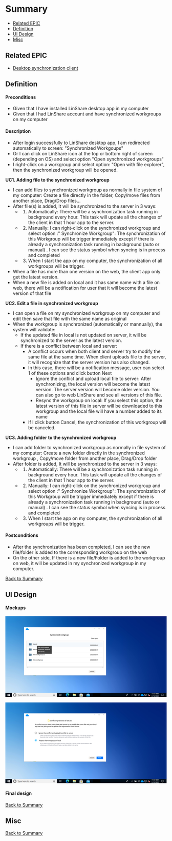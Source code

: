 # Summary

* [Related EPIC](#related-epic)
* [Definition](#definition)
* [UI Design](#ui-design)
* [Misc](#misc)

## Related EPIC

* [Desktop synchronization client](./README.md)

## Definition

#### Preconditions

- Given that I have installed LinShare desktop app in my computer
- Given that I had LinShare account and have synchronized workgroups on my computer 

#### Description

- After login successfully to LinShare desktop app, I am redirected automatically to screen: "Synchronized Workgoups"
- Or I can click on LinShare icon at the top or bottom right of screen (depending on OS) and select option "Open synchronized workgroups" 
- I right-click on a workgroup and select option: "Open with file explorer", then the synchronized workgroup will be opened.

**UC1. Adding file to the synchronized workgroup**

- I can add files to synchronized workgroup as normally in file system of my computer: Create a file directly in the folder, Copy/move files from another place, Drag/Drop files...
- After file(s) is added, It will be synchronized to the server in 3 ways:
   - 1. Automatically: There will be a synchronization task running in background every hour. This task will update all the changes of the client in that 1 hour app to the server. 
   - 2. Manually: I can right-click on the synchronized workgroup and select option :" Synchronize Workgroup": The synchronization of this Workgroup will be trigger immediately except if there is already a synchronization task running in background (auto or manual) . I can see the status symbol when syncing is in process and completed
   - 3. When I start the app on my computer, the synchronization of all workgroups will be trigger. 
- When a file has more than one version on the web, the client app only get the latest version. 
- When a new file is added on local and it has same name with a file on web, there will be a notification for user that it will become the latest version of that file 

**UC2. Edit a file in synchronized workgroup**

- I can open a file on my synchronized workgroup on my computer and edit then save that file with the same name as original 
- When the workgroup is synchronized (automatically or mannually), the system will validate: 
   - If the updated file in local is not updated on server, it will be synchronized to the server as the latest version. 
   - If there is a conflict between local and server:  
      - A conflict occurs when both client and server try to modify the same file at the same time. When client uploads file to the server, it will recognize that the server version has also changed.
      - In this case, there will be a notification message, user can select 1 of these options and click button Next 
         - Ignore the conflict and upload local file to server: After synchronizing, the local version will become the latest version. The server version will become older version. You can also go to web LinShare and see all versions of this file.
         - Resync the workgroup on local: If you select this option, the latest version of this file in server will be downloaded to this workgroup and the local file will have a number added to its name
      - If I click button Cancel, the synchronization of this workgroup will be canceled.

**UC3. Adding folder to the synchronized workgroup**

- I can add folder to synchronized workgroup as normally in file system of my computer: Create a new folder directly in the synchronized workgroup , Copy/move folder from another place, Drag/Drop folder 
- After folder is added, It will be synchronized to the server in 3 ways:
  - 1. Automatically: There will be a synchronization task running in background every hour. This task will update all the changes of the client in that 1 hour app to the server.
  - 2. Manually: I can right-click on the synchronized workgroup and select option :" Synchronize Workgroup": The synchronization of this Workgroup will be trigger immediately except if there is already a synchronization task running in background (auto or manual) . I can see the status symbol when syncing is in process and completed
  - 3. When I start the app on my computer, the synchronization of all workgroups will be trigger.
  
#### Postconditions

- After the synchronization has been completed, I can see the new file/folder is added to the corresponding workgroup on the web
- On the other side, If there is a new file/Folder is added to the workgroup on web, it will be updated in my synchronized workgroup in my computer.

[Back to Summary](#summary)

## UI Design

#### Mockups

![story533](./mockups/533.1.png)

![story533](./mockups/533.2.png)

#### Final design

[Back to Summary](#summary)

## Misc

[Back to Summary](#summary)



